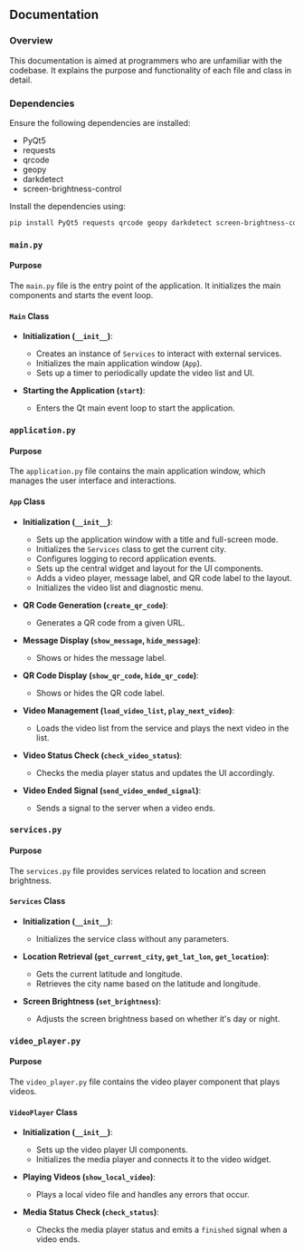 

## Documentation

### Overview
This documentation is aimed at programmers who are unfamiliar with the codebase. It explains the purpose and functionality of each file and class in detail.

### Dependencies
Ensure the following dependencies are installed:
- PyQt5
- requests
- qrcode
- geopy
- darkdetect
- screen-brightness-control


Install the dependencies using:
```bash
pip install PyQt5 requests qrcode geopy darkdetect screen-brightness-control 
```

### `main.py`

#### Purpose
The `main.py` file is the entry point of the application. It initializes the main components and starts the event loop.

#### `Main` Class
- **Initialization (`__init__`)**:
  - Creates an instance of `Services` to interact with external services.
  - Initializes the main application window (`App`).
  - Sets up a timer to periodically update the video list and UI.

- **Starting the Application (`start`)**:
  - Enters the Qt main event loop to start the application.

### `application.py`

#### Purpose
The `application.py` file contains the main application window, which manages the user interface and interactions.

#### `App` Class
- **Initialization (`__init__`)**:
  - Sets up the application window with a title and full-screen mode.
  - Initializes the `Services` class to get the current city.
  - Configures logging to record application events.
  - Sets up the central widget and layout for the UI components.
  - Adds a video player, message label, and QR code label to the layout.
  - Initializes the video list and diagnostic menu.

- **QR Code Generation (`create_qr_code`)**:
  - Generates a QR code from a given URL.

- **Message Display (`show_message`, `hide_message`)**:
  - Shows or hides the message label.

- **QR Code Display (`show_qr_code`, `hide_qr_code`)**:
  - Shows or hides the QR code label.

- **Video Management (`load_video_list`, `play_next_video`)**:
  - Loads the video list from the service and plays the next video in the list.

- **Video Status Check (`check_video_status`)**:
  - Checks the media player status and updates the UI accordingly.

- **Video Ended Signal (`send_video_ended_signal`)**:
  - Sends a signal to the server when a video ends.

### `services.py`

#### Purpose
The `services.py` file provides services related to location and screen brightness.

#### `Services` Class
- **Initialization (`__init__`)**:
  - Initializes the service class without any parameters.

- **Location Retrieval (`get_current_city`, `get_lat_lon`, `get_location`)**:
  - Gets the current latitude and longitude.
  - Retrieves the city name based on the latitude and longitude.

- **Screen Brightness (`set_brightness`)**:
  - Adjusts the screen brightness based on whether it's day or night.

### `video_player.py`

#### Purpose
The `video_player.py` file contains the video player component that plays videos.

#### `VideoPlayer` Class
- **Initialization (`__init__`)**:
  - Sets up the video player UI components.
  - Initializes the media player and connects it to the video widget.

- **Playing Videos (`show_local_video`)**:
  - Plays a local video file and handles any errors that occur.

- **Media Status Check (`check_status`)**:
  - Checks the media player status and emits a `finished` signal when a video ends.

